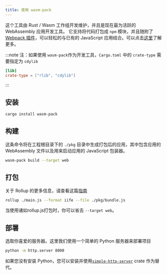 ```yaml
---
title: 使用 wasm-pack
---
```


这个工具由 Rust / Wasm 工作组开发维护，并且是现在最为活跃的 WebAssembly 应用开发工具。 它支持将代码打包成 `npm` 模块，并且随附了 [Webpack 插件](https://github.com/wasm-tool/wasm-pack-plugin)，可以轻松的与已有的 JavaScript 应用结合。可以点击[这里](https://rustwasm.github.io/docs/wasm-pack/introduction.html)了解更多。

:::note 注：如果使用 `wasm-pack`作为开发工具，`Cargo.toml` 中的 `crate-type` 需要指定为 `cdylib`

```toml
[lib]
crate-type = ["rlib", "cdylib"]
```

:::

## 安装

```bash
cargo install wasm-pack
```

## 构建

这条命令将在工程根目录下的 `./pkg` 目录中生成打包后的应用，其中包含应用的 WebAssembly 文件以及用来启动应用的 JavaScript 包装器。

```bash
wasm-pack build --target web
```

## 打包

关于 Rollup 的更多信息，请查看这篇[指南](https://rollupjs.org/guide/en/#quick-start)

```bash
rollup ./main.js --format iife --file ./pkg/bundle.js
```

当使用诸如rollup.js打包时，你可以省去 `--target web`。

## 部署

选取你喜爱的服务器。这里我们使用一个简单的 Python 服务器来部署项目

```bash
python -m http.server 8000
```

如果您没有安装 Python，您可以安装并使用[`simple-http-server`](https://github.com/TheWaWaR/simple-http-server) crate 作为替代。
